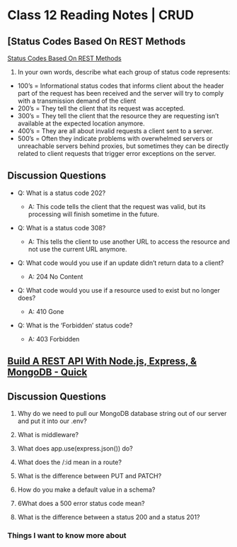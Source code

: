 # Class 12 Reading Notes | CRUD

## [Status Codes Based On REST Methods

[Status Codes Based On REST Methods](https://www.moesif.com/blog/technical/api-design/Which-HTTP-Status-Code-To-Use-For-Every-CRUD-App/)

1. In your own words, describe what each group of status code represents:

- 100’s = Informational status codes that informs client about the header part of the request has been received and the server will try to comply with a transmission demand of the client
- 200’s = They tell the client that its request was accepted.
- 300’s = They tell the client that the resource they are requesting isn’t available at the expected location anymore.
- 400’s = They are all about invalid requests a client sent to a server.
- 500’s = Often they indicate problems with overwhelmed servers or unreachable servers behind proxies, but sometimes they can be directly related to client requests that trigger error exceptions on the server.

## Discussion Questions

- Q: What is a status code 202?

  - A: This code tells the client that the request was valid, but its processing will finish sometime in the future.

- Q: What is a status code 308?

  - A: This tells the client to use another URL to access the resource and not use the current URL anymore.

- Q: What code would you use if an update didn’t return data to a client?

  - A: 204 No Content

- Q: What code would you use if a resource used to exist but no longer does?

  - A: 410 Gone

- Q: What is the ‘Forbidden’ status code?

  - A: 403 Forbidden

## [Build A REST API With Node.js, Express, & MongoDB - Quick](https://www.youtube.com/channel/UCFbNIlppjAuEX4znoulh0Cw)

## Discussion Questions

1. Why do we need to pull our MongoDB database string out of our server and put it into our .env?

2. What is middleware?

3. What does app.use(express.json()) do?

4. What does the /:id mean in a route?

5. What is the difference between PUT and PATCH?

6. How do you make a default value in a schema?

7. 6What does a 500 error status code mean?

8. What is the difference between a status 200 and a status 201?

### Things I want to know more about
